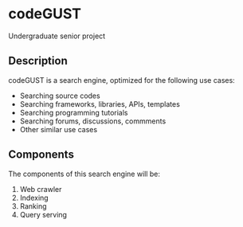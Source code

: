 # codeGUST

Undergraduate senior project

## Description

codeGUST is a search engine, optimized for the following use cases:

- Searching source codes
- Searching frameworks, libraries, APIs, templates
- Searching programming tutorials
- Searching forums, discussions, commments
- Other similar use cases

## Components

The components of this search engine will be: 

1. Web crawler
2. Indexing
3. Ranking
4. Query serving
